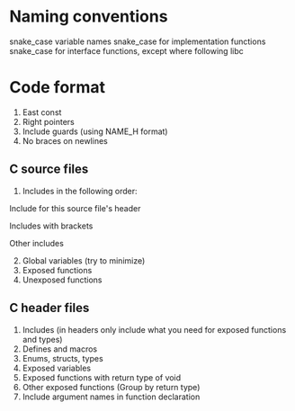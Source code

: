 # Naming conventions
snake_case variable names
snake_case for implementation functions
snake_case for interface functions, except where following libc

# Code format
1. East const
2. Right pointers
3. Include guards (using NAME_H format)
4. No braces on newlines

## C source files
1. Includes in the following order:

Include for this source file's header

Includes with brackets

Other includes

2. Global variables (try to minimize)
3. Exposed functions
4. Unexposed functions

## C header files
1. Includes (in headers only include what you need for exposed functions and types)
2. Defines and macros
3. Enums, structs, types
4. Exposed variables
5. Exposed functions with return type of void
6. Other exposed functions (Group by return type)
7. Include argument names in function declaration
